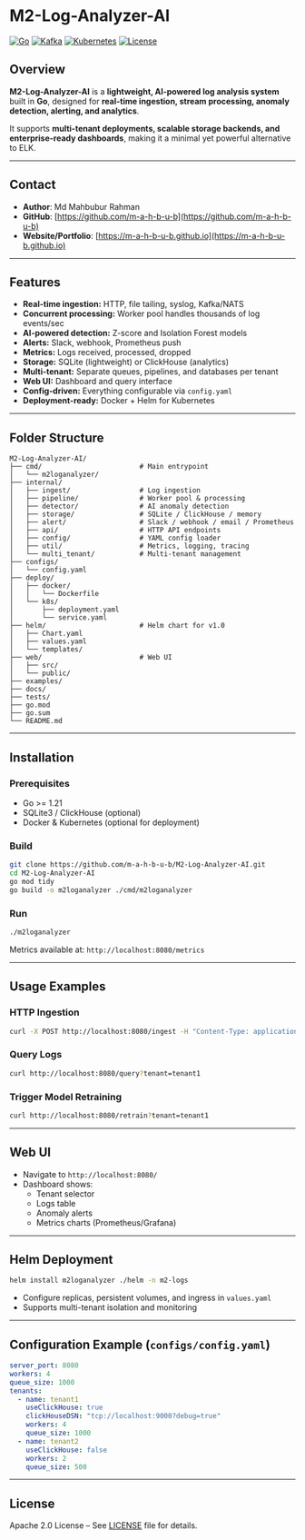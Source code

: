 
# M2-Log-Analyzer-AI

[![Go](https://img.shields.io/badge/Go-1.21-blue?style=flat-square)](https://golang.org/)
[![Kafka](https://img.shields.io/badge/Kafka-Event%20Streaming-orange?style=flat-square)](https://kafka.apache.org/)
[![Kubernetes](https://img.shields.io/badge/Kubernetes-Helm-blue?style=flat-square)](https://kubernetes.io/)
[![License](https://img.shields.io/badge/License-Apache--2.0-green?style=flat-square)](https://opensource.org/licenses/Apache-2.0)


## Overview

**M2-Log-Analyzer-AI** is a **lightweight, AI-powered log analysis system** built in **Go**, designed for **real-time ingestion, stream processing, anomaly detection, alerting, and analytics**.  

It supports **multi-tenant deployments, scalable storage backends, and enterprise-ready dashboards**, making it a minimal yet powerful alternative to ELK.

---

## Contact

* **Author**: Md Mahbubur Rahman
* **GitHub**: [https://github.com/m-a-h-b-u-b](https://github.com/m-a-h-b-u-b)
* **Website/Portfolio**: [https://m-a-h-b-u-b.github.io](https://m-a-h-b-u-b.github.io)

---

## Features

- **Real-time ingestion:** HTTP, file tailing, syslog, Kafka/NATS  
- **Concurrent processing:** Worker pool handles thousands of log events/sec  
- **AI-powered detection:** Z-score and Isolation Forest models  
- **Alerts:** Slack, webhook, Prometheus push  
- **Metrics:** Logs received, processed, dropped  
- **Storage:** SQLite (lightweight) or ClickHouse (analytics)  
- **Multi-tenant:** Separate queues, pipelines, and databases per tenant  
- **Web UI:** Dashboard and query interface  
- **Config-driven:** Everything configurable via `config.yaml`  
- **Deployment-ready:** Docker + Helm for Kubernetes  

---

## Folder Structure

```
M2-Log-Analyzer-AI/
├── cmd/                        # Main entrypoint
│   └── m2loganalyzer/
├── internal/
│   ├── ingest/                 # Log ingestion
│   ├── pipeline/               # Worker pool & processing
│   ├── detector/               # AI anomaly detection
│   ├── storage/                # SQLite / ClickHouse / memory
│   ├── alert/                  # Slack / webhook / email / Prometheus
│   ├── api/                    # HTTP API endpoints
│   ├── config/                 # YAML config loader
│   ├── util/                   # Metrics, logging, tracing
│   └── multi_tenant/           # Multi-tenant management
├── configs/
│   └── config.yaml
├── deploy/
│   ├── docker/
│   │   └── Dockerfile
│   └── k8s/
│       ├── deployment.yaml
│       └── service.yaml
├── helm/                       # Helm chart for v1.0
│   ├── Chart.yaml
│   ├── values.yaml
│   └── templates/
├── web/                        # Web UI
│   ├── src/
│   └── public/
├── examples/
├── docs/
├── tests/
├── go.mod
├── go.sum
└── README.md
```

---

## Installation

### Prerequisites
- Go >= 1.21  
- SQLite3 / ClickHouse (optional)  
- Docker & Kubernetes (optional for deployment)  

### Build
```bash
git clone https://github.com/m-a-h-b-u-b/M2-Log-Analyzer-AI.git
cd M2-Log-Analyzer-AI
go mod tidy
go build -o m2loganalyzer ./cmd/m2loganalyzer
```

### Run
```bash
./m2loganalyzer
```

Metrics available at: `http://localhost:8080/metrics`  

---

## Usage Examples

### HTTP Ingestion
```bash
curl -X POST http://localhost:8080/ingest -H "Content-Type: application/json" -d '{"tenant":"tenant1","log":{"message":"User login failed","level":"error","source":"auth-service"}}'
```

### Query Logs
```bash
curl http://localhost:8080/query?tenant=tenant1
```

### Trigger Model Retraining
```bash
curl http://localhost:8080/retrain?tenant=tenant1
```

---

## Web UI

- Navigate to `http://localhost:8080/`  
- Dashboard shows:
  - Tenant selector  
  - Logs table  
  - Anomaly alerts  
  - Metrics charts (Prometheus/Grafana)  

---

## Helm Deployment

```bash
helm install m2loganalyzer ./helm -n m2-logs
```

- Configure replicas, persistent volumes, and ingress in `values.yaml`  
- Supports multi-tenant isolation and monitoring  

---

## Configuration Example (`configs/config.yaml`)

```yaml
server_port: 8080
workers: 4
queue_size: 1000
tenants:
  - name: tenant1
    useClickHouse: true
    clickHouseDSN: "tcp://localhost:9000?debug=true"
    workers: 4
    queue_size: 1000
  - name: tenant2
    useClickHouse: false
    workers: 2
    queue_size: 500
```

---

## License

Apache 2.0 License – See [LICENSE](LICENSE) file for details.
